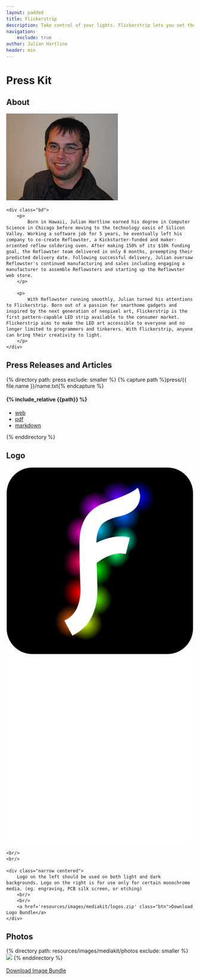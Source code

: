 ```yaml
---
layout: padded
title: Flickerstrip
description: Take control of your lights. Flickerstrip lets you set the mood, create your own light show, or 
navigation:
    exclude: true
author: Julian Hartline
header: min
---
```


<h1>Press Kit</h1>

<h2>About</h2>
<div class="media attribution">
	<a href="resources/images/mediakit/julian.jpg" class="img">
		<img src="resources/images/mediakit/julian.jpg" alt="me" width="300px" />
	</a>

	<div class="bd">
		<p>
			Born in Hawaii, Julian Hartline earned his degree in Computer Science in Chicago before moving to the technology oasis of Silicon Valley. Working a software job for 5 years, he eventually left his company to co-create Reflowster, a Kickstarter-funded and maker-oriented reflow soldering oven. After making 150% of its $10k funding goal, the Reflowster team delivered in only 8 months, preempting their predicted delivery date. Following successful delivery, Julian oversaw Reflowster's continued manufacturing and sales including engaging a manufacturer to assemble Reflowsters and starting up the Reflowster web store.
		</p>
		
		<p>
			With Reflowster running smoothly, Julian turned his attentions to Flickerstrip. Born out of a passion for smarthome gadgets and inspired by the next generation of neopixel art, Flickerstrip is the first pattern-capable LED strip available to the consumer market. Flickerstrip aims to make the LED art accessible to everyone and no longer limited to programmers and tinkerers. With Flickerstrip, anyone can bring their creativity to light.
		</p>
	</div>
</div>

<h2>Press Releases and Articles</h2>
<div class="press_releases">
    {% directory path: press exclude: smaller %}
        {% capture path %}press/{{ file.name }}/name.txt{% endcapture %}
        <div class="release">
            <h4>{% include_relative {{path}} %}</h4>
            <ul class='smalllinks'>
                <li>
                    <a href='press/{{ file.name }}/web.html'>web</a>
                </li>
                <li>
                    <a href='press/{{ file.name }}/{{ file.name }}.pdf'>pdf</a>
                </li>
                <li>
                    <a href='press/{{ file.name }}/{{ file.name }}.markdown'>markdown</a>
                </li>
            </ul>
        </div>
    {% enddirectory %}
</div>


<h2>Logo</h2>
<div class="textcentered">
	<div class="logobg">
		<img src="resources/images/mediakit/logo.png" />
	</div>
	<div class="logobg">
		<img src="resources/images/mediakit/f.png" />
	</div>
	
	<br/>
	<br/>
	
	<div class="narrow centered">
		Logo on the left should be used on both light and dark backgrounds. Logo on the right is for use only for certain monochrome media. (eg. engraving, PCB silk screen, or etching)
		<br/>
		<br/>
		<a href='resources/images/mediakit/logos.zip' class="btn">Download Logo Bundle</a>
	</div>
</div>

<h2>Photos</h2>
<div class="photogallery">
    {% directory path: resources/images/mediakit/photos exclude: smaller %}
        <a href='/resources/images/mediakit/photos/{{ file.name }}'><img src='/resources/images/mediakit/photos/smaller/{{ file.name }}' /></a>
    {% enddirectory %}
</div>

<br/>

<div class="textcentered">
	<a href='resources/images/mediakit/photos.zip' class="btn">Download Image Bundle</a>
</div>

<br/>
<br/>
<br/>
<br/>
<br/>
<br/>












